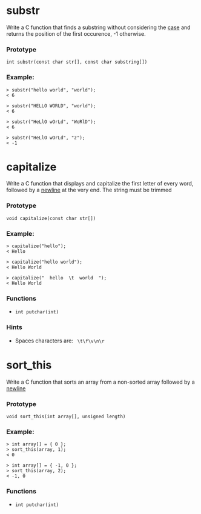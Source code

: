 # substr
Write a C function that finds a substring without considering the [case](https://en.wikipedia.org/wiki/Letter_case) and returns the position of the first occurence, -1 otherwise.

### Prototype
`int substr(const char str[], const char substring[])`

### Example:
```
> substr("hello world", "world");
< 6

> substr("HELLO WORLD", "world");
< 6

> substr("HeLlO wOrLd", "WoRlD");
< 6

> substr("HeLlO wOrLd", "z");
< -1
```


# capitalize
Write a C function that displays and capitalize the first letter of every word, followed by a [newline](https://en.wikipedia.org/wiki/Newline) at the very end. The string must be trimmed

### Prototype
`void capitalize(const char str[])`

### Example:
```
> capitalize("hello");
< Hello

> capitalize("hello world");
< Hello World

> capitalize("  hello  \t  world  ");
< Hello World
```

### Functions
* `int putchar(int)`

### Hints
* Spaces characters are: ` \t\f\v\n\r`


# sort_this
Write a C function that sorts an array from a non-sorted array followed by a [newline](https://en.wikipedia.org/wiki/Newline)

### Prototype
`void sort_this(int array[], unsigned length)`

### Example:
```
> int array[] = { 0 };
> sort_this(array, 1);
< 0

> int array[] = { -1, 0 };
> sort_this(array, 2);
< -1, 0
```

### Functions
* `int putchar(int)`
